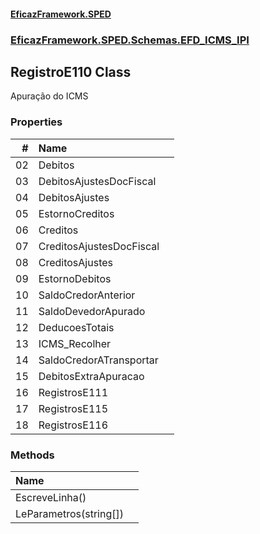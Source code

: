 #### [EficazFramework.SPED](EficazFrameworkSPED.md 'EficazFramework SPED')
### [EficazFramework.SPED.Schemas.EFD_ICMS_IPI](EficazFramework.SPED.Schemas.EFD_ICMS_IPI.md 'EficazFramework.SPED.Schemas.EFD_ICMS_IPI')

## RegistroE110 Class

Apuração do ICMS
### Properties

| # | Name | |
| ---: | :--- | :--- |
| 02 | Debitos |  |
| 03 | DebitosAjustesDocFiscal |  |
| 04 | DebitosAjustes |  |
| 05 | EstornoCreditos |  |
| 06 | Creditos |  |
| 07 | CreditosAjustesDocFiscal |  |
| 08 | CreditosAjustes |  |
| 09 | EstornoDebitos |  |
| 10 | SaldoCredorAnterior |  |
| 11 | SaldoDevedorApurado |  |
| 12 | DeducoesTotais |  |
| 13 | ICMS_Recolher |  |
| 14 | SaldoCredorATransportar |  |
| 15 | DebitosExtraApuracao |  |
| 16 | RegistrosE111 |  |
| 17 | RegistrosE115 |  |
| 18 | RegistrosE116 |  |
### Methods

| Name | |
| :--- | :--- |
| EscreveLinha() |  |
| LeParametros(string[]) |  |
